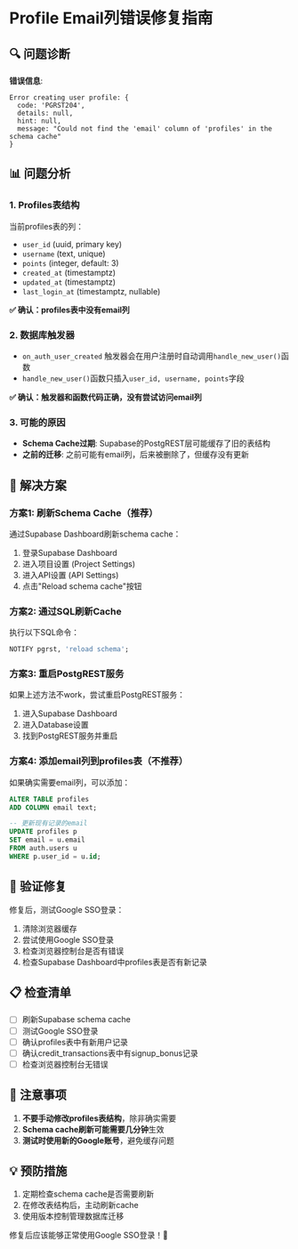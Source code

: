 # Profile Email列错误修复指南

## 🔍 问题诊断

**错误信息**:
```
Error creating user profile: {
  code: 'PGRST204',
  details: null,
  hint: null,
  message: "Could not find the 'email' column of 'profiles' in the schema cache"
}
```

## 📊 问题分析

### 1. **Profiles表结构**
当前profiles表的列：
- `user_id` (uuid, primary key)
- `username` (text, unique)
- `points` (integer, default: 3)
- `created_at` (timestamptz)
- `updated_at` (timestamptz)
- `last_login_at` (timestamptz, nullable)

**✅ 确认：profiles表中没有email列**

### 2. **数据库触发器**
- `on_auth_user_created` 触发器会在用户注册时自动调用`handle_new_user()`函数
- `handle_new_user()`函数只插入`user_id, username, points`字段

**✅ 确认：触发器和函数代码正确，没有尝试访问email列**

### 3. **可能的原因**
- **Schema Cache过期**: Supabase的PostgREST层可能缓存了旧的表结构
- **之前的迁移**: 之前可能有email列，后来被删除了，但缓存没有更新

## 🔧 解决方案

### 方案1: 刷新Schema Cache（推荐）

通过Supabase Dashboard刷新schema cache：

1. 登录Supabase Dashboard
2. 进入项目设置 (Project Settings)
3. 进入API设置 (API Settings)
4. 点击"Reload schema cache"按钮

### 方案2: 通过SQL刷新Cache

执行以下SQL命令：

```sql
NOTIFY pgrst, 'reload schema';
```

### 方案3: 重启PostgREST服务

如果上述方法不work，尝试重启PostgREST服务：

1. 进入Supabase Dashboard
2. 进入Database设置
3. 找到PostgREST服务并重启

### 方案4: 添加email列到profiles表（不推荐）

如果确实需要email列，可以添加：

```sql
ALTER TABLE profiles 
ADD COLUMN email text;

-- 更新现有记录的email
UPDATE profiles p
SET email = u.email
FROM auth.users u
WHERE p.user_id = u.id;
```

## 🎯 验证修复

修复后，测试Google SSO登录：

1. 清除浏览器缓存
2. 尝试使用Google SSO登录
3. 检查浏览器控制台是否有错误
4. 检查Supabase Dashboard中profiles表是否有新记录

## 📋 检查清单

- [ ] 刷新Supabase schema cache
- [ ] 测试Google SSO登录
- [ ] 确认profiles表中有新用户记录
- [ ] 确认credit_transactions表中有signup_bonus记录
- [ ] 检查浏览器控制台无错误

## 🚨 注意事项

1. **不要手动修改profiles表结构**，除非确实需要
2. **Schema cache刷新可能需要几分钟**生效
3. **测试时使用新的Google账号**，避免缓存问题

## 💡 预防措施

1. 定期检查schema cache是否需要刷新
2. 在修改表结构后，主动刷新cache
3. 使用版本控制管理数据库迁移

修复后应该能够正常使用Google SSO登录！🎉
